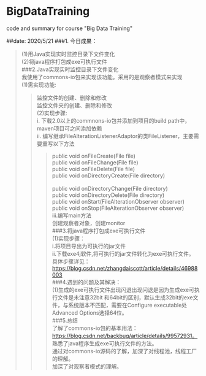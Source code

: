 # BigDataTraining
code and summary for course "Big Data Training"

##date: 2020/5/21
###1. 今日成果：  
>(1)用Java实现实时监控目录下文件变化<br> 
>(2)将java程序打包成exe可执行文件<br>
###2.Java实现实时监控目录下文件变化<br>
>我使用了commons-io包来实现该功能。采用的是观察者模式来实现<br>
>(1)需实现功能:<br> 
>>监控文件的创建、删除和修改<br>
>>监控文件夹的创建、删除和修改<br>
>(2)实现步骤:<br>
>>i. 下载2.0以上的commnons-io包并添加到项目的build path中， maven项目可之间添加依赖<br>
>>ii. 编写继承FileAlterationListenerAdaptor的类FileListener，主要需要重写以下方法<br>
>>>public void onFileCreate(File file)<br>
>>>public void onFileChange(File file)<br>
>>>public void onFileDelete(File file)<br>
>>>public void onDirectoryCreate(File directory)<br>  
>>>public void onDirectoryChange(File directory)<br>
>>>public void onDirectoryDelete(File directory)<br>
>>>public void onStart(FileAlterationObserver observer)<br>
>>>public void onStop(FileAlterationObserver observer)<br>
>>iii.编写main方法<br>
>>>创建观察者对象，创建monitor<br>
###3.将java程序打包成exe可执行文件<br>
>(1)实现步骤：<br>
>>i.将项目导出为可执行的jar文件<br>
>>ii.下载exe4j软件,将可执行的jar文件转化为exe可执行文件。<br>
>>>具体步骤详见：https://blog.csdn.net/zhangdaiscott/article/details/46988003<br>
###4.遇到的问题及其解决：<br>
>(1)生成的exe可执行文件出现闪退出现闪退是因为生成exe可执行文件是未注意32bit 和64bit的区别，默认生成32bit的exe文件，与系统版本不匹配，需要在Configure executable处Advanced Options选择64位。<br>
###5.总结<br>
>了解了commons-io包的基本用法：https://blog.csdn.net/backbug/article/details/99572931。<br>
>熟悉了java程序生成exe可执行文件的方法。<br>
>通过对commons-io源码的了解，加深了对线程池，线程工厂的理解。<br>
>加深了对观察者模式的理解。<br>
